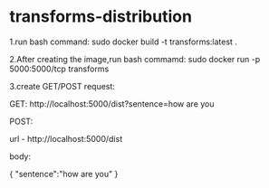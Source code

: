 # transforms-distribution

1.run bash command: sudo docker build -t transforms:latest .

2.After creating the image,run bash commamd: sudo docker run -p 5000:5000/tcp transforms

3.create GET/POST request:

GET:
  http://localhost:5000/dist?sentence=how are you

POST:

  url - http://localhost:5000/dist

  body:

  {
  "sentence":"how are you"
  }
